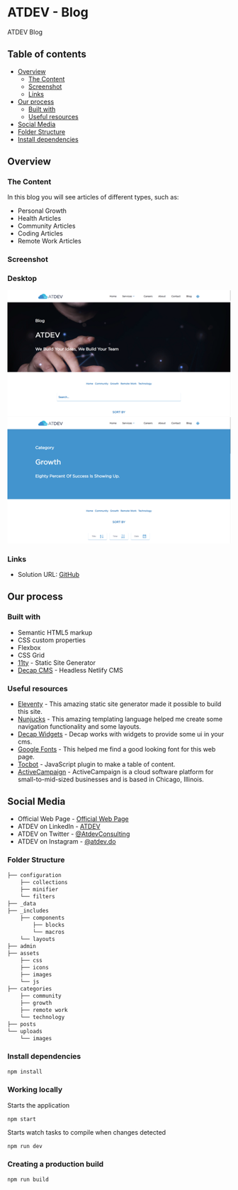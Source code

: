 <!-- @format -->

# ATDEV - Blog

ATDEV Blog

## Table of contents

-   [Overview](#overview)
    -   [The Content](#the-content)
    -   [Screenshot](#screenshot)
    -   [Links](#links)
-   [Our process](#our-process)
    -   [Built with](#built-with)
    -   [Useful resources](#useful-resources)
-   [Social Media](#social-media)
-   [Folder Structure](#folder-structure)
-   [Install dependencies](#install-dependencies)

## Overview

### The Content

In this blog you will see articles of different types, such as:

-   Personal Growth
-   Health Articles
-   Community Articles
-   Coding Articles
-   Remote Work Articles

### Screenshot

### Desktop

![Home](/assets/images/design/Home.webp)
![Category](/assets/images/design/Inicio.webp)

### Links

-   Solution URL: [GitHub](https://github.com/atdevdo/atdev_site_blog)

## Our process

### Built with

-   Semantic HTML5 markup
-   CSS custom properties
-   Flexbox
-   CSS Grid
-   [11ty](https://www.11ty.dev/) - Static Site Generator
-   [Decap CMS](https://decapcms.org/docs/intro/) - Headless Netlify CMS

### Useful resources

-   [Eleventy](https://www.11ty.dev/docs/) - This amazing static site generator made it possible to build this site.
-   [Nunjucks](https://www.11ty.dev/docs/languages/nunjucks/) - This amazing templating language helped me create some navigation functionality and some layouts.
-   [Decap Widgets](https://decapcms.org/docs/widgets/) - Decap works with widgets to provide some ui in your cms.
-   [Google Fonts](https://fonts.google.com/) - This helped me find a good looking font for this web page.
-   [Tocbot](https://www.cssscript.com/highly-customizable-table-contents-generator-tocbot/) - JavaScript plugin to make a table of content.
-   [ActiveCampaign](https://atdev21715.activehosted.com/overview/) - ActiveCampaign is a cloud software platform for small-to-mid-sized businesses and is based in Chicago, Illinois.

## Social Media

-   Official Web Page - [Official Web Page](https://atdev.do/)
-   ATDEV on LinkedIn - [ATDEV](https://www.linkedin.com/company/atdev/about/)
-   ATDEV on Twitter - [@AtdevConsulting](https://twitter.com/AtdevConsulting)
-   ATDEV on Instagram - [@atdev.do](https://www.instagram.com/atdev.do/)

### Folder Structure

```.
├── configuration
    ├── collections
    ├── minifier
    └── filters
├── _data
├── _includes
    ├── components
        ├── blocks
        └── macros
    └── layouts
├── admin
├── assets
    ├── css
    ├── icons
    ├── images
    └── js
├── categories
    ├── community
    ├── growth
    ├── remote work
    └── technology
├── posts
└── uploads
    └── images
```

### Install dependencies

```.
npm install
```

### Working locally

Starts the application

```.
npm start
```

Starts watch tasks to compile when changes detected

```.
npm run dev
```

### Creating a production build

```.
npm run build
```
